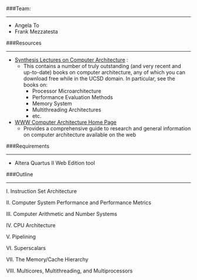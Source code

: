 ###Team:

---

  - Angela To
  - Frank Mezzatesta


###Resources

---

- [Synthesis Lectures on Computer Architecture](http://www.morganclaypool.com/toc/cac/1/1) :
  - This contains a number of truly outstanding (and very recent and up-to-date) books on computer architecture, any of which you can download free while in the UCSD domain. In particular, see the books on:
    - Processor Microarchitecture
    - Performance Evaluation Methods
    - Memory System
    - Multithreading Architectures
    - etc.
- [WWW Computer Architecture Home Page](http://pages.cs.wisc.edu/~arch/www/)
  - Provides a comprehensive guide to research and general information on computer architecture available on the web


###Requirements

---

  - Altera Quartus II Web Edition tool

###Outline

---

I. Instruction Set Architecture

II. Computer System Performance and Performance Metrics

III. Computer Arithmetic and Number Systems

IV. CPU Architecture

V. Pipelining

VI. Superscalars

VII. The Memory/Cache Hierarchy

VIII. Multicores, Multithreading, and Multiprocessors 
